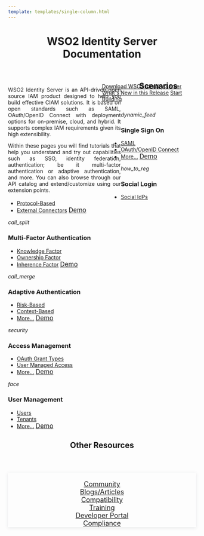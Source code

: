 ```yaml
---
template: templates/single-column.html
---
```


<link href="https://fonts.googleapis.com/icon?family=Material+Icons" rel="stylesheet" />
<div>
    <header>
        <h1>WSO2 Identity Server Documentation</h1>
    </header>
     <div class="md-main md-content" style="float:left; width: 60%;  text-align:justify; max-height:100%; ">
        <p>WSO2 Identity Server is an API-driven open source IAM product designed to help you build effective CIAM solutions. It is based on open standards such as SAML, OAuth/OpenID Connect with deployment options for on-premise, cloud, and hybrid. It supports complex IAM requirements given its high extensibility.</p> 
        <p>Within these pages you will find tutorials that help you understand and try out capabilities such as SSO, identity federation, authentication;  be it multi-factor authentication or adaptive authentication, and more. You can also browse through our API catalog and extend/customize using our extension points. </p>
    </div>
    <div class="md-main md-content " style="float:right; width: 55%; align:right;  flex-shrink: 0;min-width: 40%; max-height: 100%; max-width:50%; margin-left:-510px; margin-top:5px">
    <a class="homepgbtn_a" href=""   rel="nofollow noopener"> Download WSO2 Identity Server</a>
    <a class="homepgbtn_a" href=""   rel="nofollow noopener"> What's New in this Release</a>
    <a class="homepgbtn_a" href=""   rel="nofollow noopener"> Start Building</a>
    </div>
    <gr>
   <div class="md-main md-content" style="width:100%">
       <header>
        <h2>Scenarios</h2>
    </header>
    <!-- begin card -->
   <div class="curatedCard--2aCYX col-sm-6 col-md-4">
      <div class="curatedCardContainer--UBpah">
         <div class="curatedCardLogo--2mSNS">
                <div class="icon">
                    <i class="material-icons md-36">dynamic_feed</i>
                </div></div>
         <div class="curatedCardMain--3EYmT">
            <div class="curatedCardHeader--2-q4h">
               <h3>Single Sign On</h3>
            </div>
            <div class= "curatedCardArticles--16lzh">
            <ul id="tilelist">
               <li><a href=""> SAML</a> </li>
               <li><a href=""> OAuth/OpenID Connect</a> </li>
               <li><a href=""> More...</a> 
               <a class="tutorialbtn_a" href=""   rel="nofollow noopener" style="font-size:17px">Demo</a>
               </li>
            </ul>
            </div>
         </div>
      </div>
   </div>
   <!-- end card -->
       <!-- begin card -->
   <div class="curatedCard--2aCYX col-sm-6 col-md-4">
      <div class="curatedCardContainer--UBpah">
         <div class="curatedCardLogo--2mSNS">
                <div class="icon">
                    <i class="material-icons md-36">how_to_reg</i>
                </div></div>
         <div class="curatedCardMain--3EYmT">
            <div class="curatedCardHeader--2-q4h">
               <h3>Social Login</h3>
            </div>
            <div class= "curatedCardArticles--16lzh">
            <ul id="tilelist">
               <li><a href=""> Social IdPs</a> </li>
               <li><a href=""> Protocol-Based</a> </li>
               <li><a href=""> External Connectors</a> 
                <a class="tutorialbtn_a" href=""   rel="nofollow noopener" style="font-size:17px">Demo</a>
               </li>
            </ul>
            </div>
         </div>
      </div>
   </div>
   <!-- end card -->
       <!-- begin card -->
   <div class="curatedCard--2aCYX col-sm-6 col-md-4">
      <div class="curatedCardContainer--UBpah">
         <div class="curatedCardLogo--2mSNS">
                <div class="icon">
                    <i class="material-icons md-36">call_split</i>
                </div></div>
         <div class="curatedCardMain--3EYmT">
            <div class="curatedCardHeader--2-q4h">
               <h3>Multi-Factor Authentication</h3>
            </div>
            <div class= "curatedCardArticles--16lzh">
            <ul id="tilelist">
               <li><a href=""> Knowledge Factor</a> </li>
               <li><a href=""> Ownership Factor</a> </li>
               <li><a href=""> Inherence Factor</a> 
               <a class="tutorialbtn_a" href=""   rel="nofollow noopener" style="font-size:17px">Demo</a>
               </li>
            </ul>
            </div>
         </div>
      </div>
   </div>
   <!-- end card -->
       <!-- begin card -->
   <div class="curatedCard--2aCYX col-sm-6 col-md-4">
      <div class="curatedCardContainer--UBpah">
         <div class="curatedCardLogo--2mSNS">
                <div class="icon">
                    <i class="material-icons md-36">call_merge</i>
                </div></div>
         <div class="curatedCardMain--3EYmT">
            <div class="curatedCardHeader--2-q4h">
               <h3>Adaptive Authentication</h3>
            </div>
            <div class= "curatedCardArticles--16lzh">
            <ul id="tilelist">
               <li><a href=""> Risk-Based</a> </li>
               <li><a href=""> Context-Based</a> </li>
               <li><a href=""> More...</a> 
                <a class="tutorialbtn_a" href="../../guides/configure-adaptive-auth"   rel="nofollow noopener" style="font-size:17px">Demo</a>
               </li>
            </ul>
            </div>
         </div>
      </div>
   </div>
   <!-- end card -->
       <!-- begin card -->
   <div class="curatedCard--2aCYX col-sm-6 col-md-4">
      <div class="curatedCardContainer--UBpah">
         <div class="curatedCardLogo--2mSNS">
                <div class="icon">
                    <i class="material-icons md-36">security</i>
                </div></div>
         <div class="curatedCardMain--3EYmT">
            <div class="curatedCardHeader--2-q4h">
               <h3>Access Management</h3>
            </div>
            <div class= "curatedCardArticles--16lzh">
            <ul id="tilelist">
               <li><a href=""> OAuth Grant Types</a> </li>
               <li><a href=""> User Managed Access</a> </li>
               <li id="loadMore"><a href=""> More...</a> 
                <a class="tutorialbtn_a" href="../../guides/configure-adaptive-auth"   rel="nofollow noopener" style="font-size:17px">Demo</a>
               </li>
            </ul>
            </div>
         </div>
      </div>
   </div>
   <!-- end card -->
       <!-- begin card -->
   <div class="curatedCard--2aCYX col-sm-6 col-md-4">
      <div class="curatedCardContainer--UBpah">
         <div class="curatedCardLogo--2mSNS">
                <div class="icon">
                    <i class="material-icons md-36">face</i>
                </div></div>
         <div class="curatedCardMain--3EYmT">
            <div class="curatedCardHeader--2-q4h">
               <h3>User Management</h3>
            </div>
            <div class= "curatedCardArticles--16lzh">
            <ul>
               <li><a href=""> Users</a> </li>
               <li><a href=""> Tenants </a> </li>
               <li><a href=""> More...</a> 
                <a class="tutorialbtn_a" href=""   rel="nofollow noopener" style="font-size:17px">Demo</a>
               </li>
            </ul>
            </div>
         </div>
      </div>
   </div>
   <!-- end card -->
   <gr>
    <header>
   <h2>Other Resources</h2>
   </header>
   <div class="homepgfooter" style="float:right; width: 100%; align:right;  flex-shrink: 0;min-width: 40%; max-height: 100%; max-width:100%; margin-top:5px;box-shadow: 0 2px 8px 0 rgba(92,102,111,.15);text-align: center; font-size:large; padding-top: 20px;">
        <div class="curatedCard--2aCYX col-sm-6 col-md-4">
        <a  href=""   rel="nofollow noopener">Community</a>
        </div>
        <div class="curatedCard--2aCYX col-sm-6 col-md-4">
        <a  href=""   rel="nofollow noopener">Blogs/Articles</a>
        </div>
        <div class="curatedCard--2aCYX col-sm-6 col-md-4">
        <a  href=""   rel="nofollow noopener">Compatibility</a>
        </div>
        <div class="curatedCard--2aCYX col-sm-6 col-md-4">
        <a  href=""   rel="nofollow noopener">Training</a>
        </div>
        <div class="curatedCard--2aCYX col-sm-6 col-md-4">
        <a  href=""   rel="nofollow noopener">Developer Portal</a>
        </div>
        <div class="curatedCard--2aCYX col-sm-6 col-md-4">
        <a  href=""   rel="nofollow noopener">Compliance</a>
        </div>
   </div>
</div>
</div>



	
